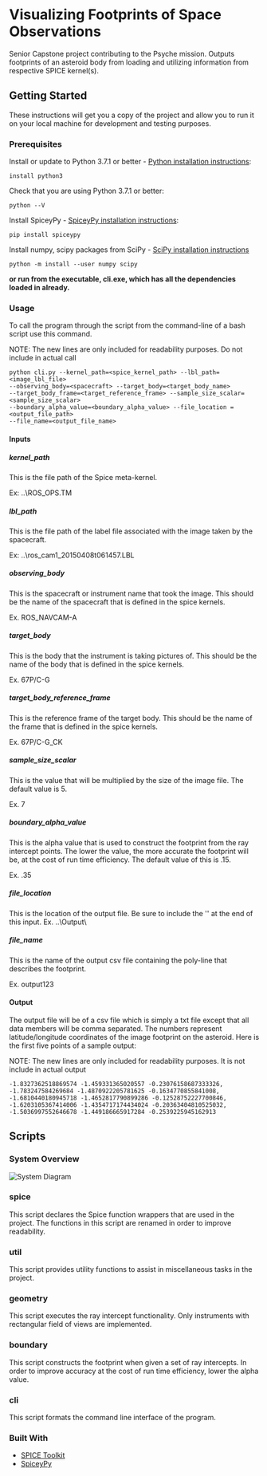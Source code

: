 #   Visualizing Footprints of Space Observations
Senior Capstone project contributing to the Psyche mission. Outputs footprints of an asteroid body from loading and utilizing information from respective SPICE kernel(s).

##  Getting Started
These instructions will get you a copy of the project and allow you to run it on your local machine for development and testing purposes. 

### Prerequisites
Install or update to Python 3.7.1 or better - [Python installation instructions](https://www.python.org/downloads/):
```
install python3
```

Check that you are using Python 3.7.1 or better:
```
python --V
```

Install SpiceyPy - [SpiceyPy installation instructions](https://github.com/AndrewAnnex/SpiceyPy/blob/master/docs/installation.rst):
```
pip install spiceypy
```

Install numpy, scipy packages from SciPy - [SciPy installation instructions](https://scipy.org/install.html)
```
python -m install --user numpy scipy
```

**or run from the executable, cli.exe, which has all the dependencies loaded in already.**

### Usage

To call the program through the script from the command-line of a bash script use this command.

NOTE: The new lines are only included for readability purposes. Do not include in actual call
```
python cli.py --kernel_path=<spice_kernel_path> --lbl_path=<image_lbl_file>
--observing_body=<spacecraft> --target_body=<target_body_name> 
--target_body_frame=<target_reference_frame> --sample_size_scalar=<sample_size_scalar> 
--boundary_alpha_value=<boundary_alpha_value> --file_location =<output_file_path>
--file_name=<output_file_name>
```

#### Inputs

##### kernel_path
This is the file path of the Spice meta-kernel. 

Ex: ..\ROS_OPS.TM

##### lbl_path
This is the file path of the label file associated with the image taken by the spacecraft.

Ex: ..\ros_cam1_20150408t061457.LBL

##### observing_body
This is the spacecraft or instrument name that took the image. This should be the name of the spacecraft that is defined in the spice kernels.

Ex. ROS_NAVCAM-A

##### target_body
This is the body that the instrument is taking pictures of. This should be the name of the body that is defined in the spice kernels.

Ex. 67P/C-G

##### target_body_reference_frame
This is the reference frame of the target body. This should be the name of the frame that is defined in the spice kernels.

Ex. 67P/C-G_CK

##### sample_size_scalar
This is the value that will be multiplied by the size of the image file. The default value is 5.

Ex. 7

##### boundary_alpha_value
This is the alpha value that is used to construct the footprint from the ray intercept points. The lower the value, the more accurate the footprint will be, at the cost of run time efficiency. The default value of this is .15.

Ex. .35

##### file_location
This is the location of the output file. Be sure to include the '\' at the end of this input.
Ex. ..\Output\

##### file_name
This is the name of the output csv file containing the poly-line that describes the footprint.

Ex. output123


#### Output
The output file will be of a csv file which is simply a txt file except that all data members will be comma separated. The numbers represent latitude/longitude coordinates of the image footprint on the asteroid.
Here is the first five points of a sample output:

NOTE: The new lines are only included for readability purposes. It is not include in actual output
```
-1.8327362518869574 -1.459331365020557 -0.23076158687333326,
-1.783247584269684 -1.4870922205781625 -0.1634770855841008,
-1.6810440180945718 -1.4652817790899286 -0.12528752227700846,
-1.6203105367414006 -1.4354717174434024 -0.20363404810525032,
-1.5036997552646678 -1.449186665917284 -0.2539225945162913
```

## Scripts

### System Overview

![System Diagram](https://user-images.githubusercontent.com/21960860/55708490-edbe0600-599a-11e9-8a49-c0adfced004e.jpg)

### spice
This script declares the Spice function wrappers that are used in the project. The functions in this script are renamed in order to improve readability.
### util
This script provides utility functions to assist in miscellaneous tasks in the project. 
### geometry
This script executes the ray intercept functionality. Only instruments with rectangular field of views are implemented.
### boundary
This script constructs the footprint when given a set of ray intercepts. In order to improve accuracy at the cost of run time efficiency, lower the alpha value. 
### cli
This script formats the command line interface of the program.

### Built With
* [SPICE Toolkit](https://naif.jpl.nasa.gov/naif/toolkit.html)
* [SpiceyPy](https://github.com/AndrewAnnex/SpiceyPy)

